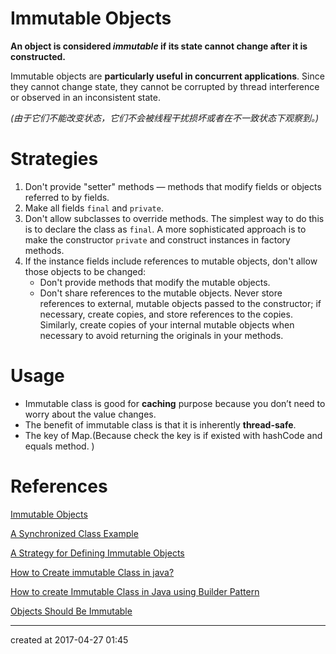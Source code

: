 # Immutable Objects

**An object is considered *immutable* if its state cannot change after it is constructed.**

Immutable objects are **particularly useful in concurrent applications**. 
Since they cannot change state, they cannot be corrupted by thread interference or observed in an inconsistent state.

*(由于它们不能改变状态，它们不会被线程干扰损坏或者在不一致状态下观察到。)*



# Strategies

1. Don't provide "setter" methods — methods that modify fields or objects referred to by fields.
2. Make all fields `final` and `private`.
3. Don't allow subclasses to override methods. The simplest way to do this is to declare the class as `final`. A more sophisticated approach is to make the constructor `private` and construct instances in factory methods.
4. If the instance fields include references to mutable objects, don't allow those objects to be changed:
   - Don't provide methods that modify the mutable objects.
   - Don't share references to the mutable objects. Never store references to external, mutable objects passed to the constructor; if necessary, create copies, and store references to the copies. Similarly, create copies of your internal mutable objects when necessary to avoid returning the originals in your methods.




# Usage

- Immutable class is good for **caching** purpose because you don’t need to worry about the value changes. 
- The benefit of immutable class is that it is inherently **thread-safe**.
- The key of Map.(Because check the key is if existed with hashCode and equals method. )



# References

[Immutable Objects](https://docs.oracle.com/javase/tutorial/essential/concurrency/immutable.html)

[A Synchronized Class Example](https://docs.oracle.com/javase/tutorial/essential/concurrency/syncrgb.html)

[A Strategy for Defining Immutable Objects](https://docs.oracle.com/javase/tutorial/essential/concurrency/imstrat.html)

[How to Create immutable Class in java?](http://www.journaldev.com/129/how-to-create-immutable-class-in-java)

[How to create Immutable Class in Java using Builder Pattern](http://www.journaldev.com/1432/how-to-create-immutable-class-in-java-using-builder-pattern)

[Objects Should Be Immutable](http://www.yegor256.com/2014/06/09/objects-should-be-immutable.html)



---

created at 2017-04-27 01:45